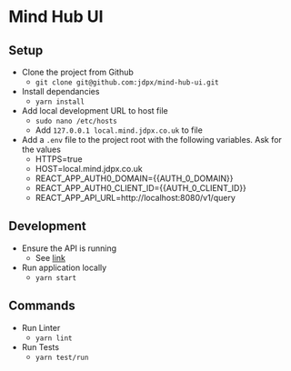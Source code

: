 # Mind Hub UI

## Setup

- Clone the project from Github
  - `git clone git@github.com:jdpx/mind-hub-ui.git`
- Install dependancies
  - `yarn install`
- Add local development URL to host file
  - `sudo nano /etc/hosts`
  - Add `127.0.0.1 local.mind.jdpx.co.uk` to file
- Add a `.env` file to the project root with the following variables. Ask for the values
  - HTTPS=true
  - HOST=local.mind.jdpx.co.uk
  - REACT_APP_AUTH0_DOMAIN={{AUTH_0_DOMAIN}}
  - REACT_APP_AUTH0_CLIENT_ID={{AUTH_0_CLIENT_ID}}
  - REACT_APP_API_URL=http://localhost:8080/v1/query

## Development

- Ensure the API is running
  - See [link](https://github.com/jdpx/mind-hub-api)
- Run application locally
  - `yarn start`

## Commands

- Run Linter
  - `yarn lint`
- Run Tests
  - `yarn test/run`
  